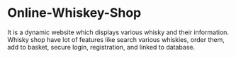 # Online-Whiskey-Shop
It is a dynamic website which displays various whisky and their information. Whisky shop have lot of features like 
search various whiskies, order them, add to basket, secure login, registration, and linked to database.
